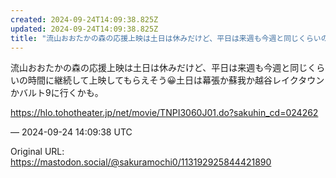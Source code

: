 ```yaml
---
created: 2024-09-24T14:09:38.825Z
updated: 2024-09-24T14:09:38.825Z
title: "流山おおたかの森の応援上映は土日は休みだけど、平日は来週も今週と同じくらいの時間[...]"
---
```


<p>流山おおたかの森の応援上映は土日は休みだけど、平日は来週も今週と同じくらいの時間に継続して上映してもらえそう😀土日は幕張か蘇我か越谷レイクタウンかバルト9に行くかも。</p><p><a href="https://hlo.tohotheater.jp/net/movie/TNPI3060J01.do?sakuhin_cd=024262" target="_blank" rel="nofollow noopener" translate="no"><span class="invisible">https://</span><span class="ellipsis">hlo.tohotheater.jp/net/movie/T</span><span class="invisible">NPI3060J01.do?sakuhin_cd=024262</span></a></p>

&mdash; 2024-09-24 14:09:38 UTC

Original URL: https://mastodon.social/@sakuramochi0/113192925844421890
